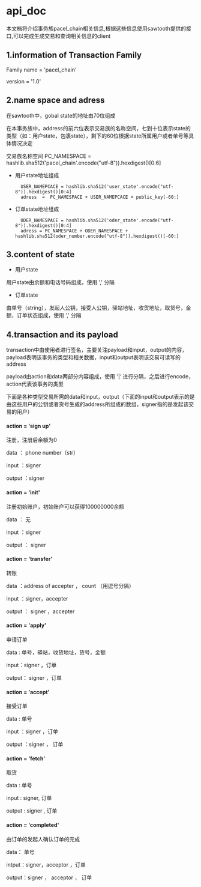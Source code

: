 # api_doc

本文档将介绍事务族pacel_chain相关信息,根据这些信息使用sawtooth提供的接口,可以完成生成交易和查询相关信息的client

## 1.information of Transaction Family

Family name = 'pacel_chain'

version = '1.0'


## 2.name space and adress

在sawtooth中，gobal state的地址由70位组成

在本事务族中，address的前六位表示交易族的名称空间，七到十位表示state的类型（如：用户state，包裹state），剩下的60位根据state所属用户或者单号等具体情况决定

交易族名称空间
PC_NAMESPACE = hashlib.sha512('pacel_chain'.encode("utf-8")).hexdigest()[0:6]

- 用户state地址组成

        USER_NAMEPCACE = hashlib.sha512('user_state'.encode("utf-8")).hexdigest()[0:4] 
        adress  =  PC_NAMESPACE + USER_NAMEPCACE + public_key[-60:]

- 订单state地址组成

        ODER_NAMESPACE = hashlib.sha512('oder_state'.encode("utf-8")).hexdigest()[0:4]
        adress = PC_NAMESPACE + ODER_NAMESPACE + hashlib.sha512(oder_number.encode("utf-8")).hexdigest()[-60:]

## 3.content of state

- 用户state

用户state由余额和电话号码组成，使用  ',' 分隔

- 订单state

由单号（string），发起人公钥，接受人公钥，驿站地址，收货地址，取货号，金额，订单状态组成，使用  ',' 分隔

## 4.transaction and its payload

transaction中由使用者进行签名，主要关注payload和input，output的内容，payload表明该事务的类型和相关数据，input和output表明该交易可读写的address

payload由action和data两部分内容组成，使用 '|‘ 进行分隔，之后进行encode，action代表该事务的类型


下面是各种类型交易所需的data和input，output（下面的input和output表示的是由这些用户的公钥或者货号生成的address所组成的数组，signer指的是发起该交易的用户）


#### action = 'sign up'

注册，注册后余额为0

data ： phone number（str）

input ：signer

output ：signer


#### action = 'init'

注册初始账户，初始账户可以获得100000000余额

data ： 无

input ：signer

output ： signer


#### action = 'transfer'

转账

data ：address of accepter ， count （用逗号分隔）

input ：signer，accepter

output ： signer ，accepter


#### action = 'apply'

申请订单

data : 单号，驿站，收货地址，货号，金额

input：signer ，订单

output：  signer ，订单

#### action = 'accept'


接受订单

data : 单号

input ：signer ，订单

output ：signer ， 订单


#### action = 'fetch'


取货

data : 单号

input :  signer, 订单

output : signer , 订单


#### action = 'completed'

由订单的发起人确认订单的完成

data：  单号

intput：signer，acceptor ，订单

output：signer ， acceptor ， 订单
